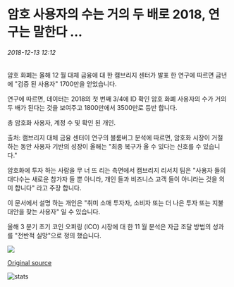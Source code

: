# 암호 사용자의 수는 거의 두 배로 2018, 연구는 말한다 ...

###### 2018-12-13 12:12

암호 화폐는 올해 12 월 대체 금융에 대 한 캠브리지 센터가 발표 한 연구에 따르면 금년에 "검증 된 사용자" 1700만을 얻었습니다.

연구에 따르면, 데이터는 2018의 첫 번째 3/4에 ID 확인 암호 화폐 사용자의 수가 거의 두 배가 된다는 것을 보여주고 1800만에서 3500만로 등반 합니다.

총 암호화 사용자, 계정 수 및 확인 된 개인.

출처: 캠브리지 대체 금융 센터이 연구의 블룸버그 분석에 따르면, 암호화 시장이 거절 하는 동안 사용자 기반의 성장이 올해는 "최종 복구가 올 수 있다는 신호를 수 있습니다."

암호화에 투자 하는 사람을 무 너 뜨 리는 측면에서 캠브리지 리서치 팀은 "사용자 들의 대다수는 새로운 참가자 들 뿐 아니라, 개인 들과 비즈니스 고객 들이 아니라는 것을 의미 합니다" 라고 주장 합니다.

이 문서에서 설명 하는 개인은 "취미 소매 투자자, 소비자 또는 더 나은 투자 또는 지불 대안을 찾는 사용자" 일 수 있습니다.

올해 3 분기 초기 코인 오퍼링 (ICO) 시장에 대 한 11 월 분석은 자금 조달 방법의 성과를 "전반적 실망"으로 정의 했습니다.

![](https://s3.cointelegraph.com/storage/uploads/view/d823a403bfe569f6542ffd3622477adf.png)

[Original source](https://cointelegraph.com/news/number-of-crypto-users-nearly-doubled-in-2018-study-says)

![stats](https://c.statcounter.com/11760860/0/a89fa40b/1/ "stats")